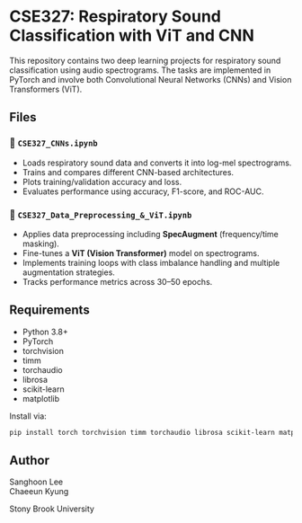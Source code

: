 # CSE327: Respiratory Sound Classification with ViT and CNN

This repository contains two deep learning projects for respiratory sound classification using audio spectrograms. The tasks are implemented in PyTorch and involve both Convolutional Neural Networks (CNNs) and Vision Transformers (ViT).

## Files

### 📄 `CSE327_CNNs.ipynb`
- Loads respiratory sound data and converts it into log-mel spectrograms.
- Trains and compares different CNN-based architectures.
- Plots training/validation accuracy and loss.
- Evaluates performance using accuracy, F1-score, and ROC-AUC.

### 📄 `CSE327_Data_Preprocessing_&_ViT.ipynb`
- Applies data preprocessing including **SpecAugment** (frequency/time masking).
- Fine-tunes a **ViT (Vision Transformer)** model on spectrograms.
- Implements training loops with class imbalance handling and multiple augmentation strategies.
- Tracks performance metrics across 30–50 epochs.

## Requirements
- Python 3.8+
- PyTorch
- torchvision
- timm
- torchaudio
- librosa
- scikit-learn
- matplotlib

Install via:
```bash
pip install torch torchvision timm torchaudio librosa scikit-learn matplotlib
```

## Author
Sanghoon Lee  
Chaeeun Kyung

Stony Brook University
